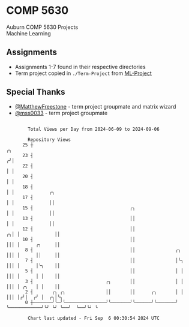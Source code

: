 # COMP 5630
Auburn COMP 5630 Projects  
Machine Learning

## Assignments
- Assignments 1-7 found in their respective directories
- Term project copied in `./Term-Project` from [ML-Project](https://github.com/wumphlett/ML-Project)

## Special Thanks
- [@MatthewFreestone](https://github.com/MatthewFreestone) - term project groupmate and matrix wizard
- [@mss0033](https://github.com/mss0033) - term project groupmate

```

        Total Views per Day from 2024-06-09 to 2024-09-06

        Repository Views
      25 ┼                                                                       ╭╮
      23 ┤                                                                      ╭╯│
      22 ┤                                                                      │ │
      20 ┤                                                                      │ │
      18 ┤                                                                      │ │             ╭╮
      17 ┤                                                                      │ │             ││
      15 ┤                                    ╭╮                                │ │             ││
      13 ┤                                    ││                                │ │             ││
      12 ┤                                    ││                              ╭╮│ │             ││
      10 ┤                                    ││                              │││ │      ╭╮     ││
       8 ┤                                    ││               ╭╮             │││ │      ││     ││
       7 ┤                                    ││               │╰╮            │││ │      │╰╮    ││
       5 ┤                                    ││               │ │            │││ │      │ │    ││
       3 ┤                           ╭╮       ││               │ │            │││ │ ╭╮   │ │    ││
       2 ┤       ╭╮ ╭╮               ││       ││      ╭╮       │ │            │││ │╭╯│  ╭╯ │  ╭╮│╰╮
       0 ┼───────╯╰─╯╰───────────────╯╰───────╯╰──────╯╰───────╯ ╰────────────╯╰╯ ╰╯ ╰──╯  ╰──╯╰╯ ╰

        Chart last updated - Fri Sep  6 00:30:54 2024 UTC
        
```
